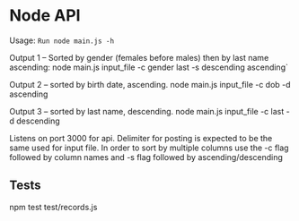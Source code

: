 Node API
=======================
Usage: `Run node main.js -h`

Output 1 – Sorted by gender (females before males) then by last name ascending:
node main.js input_file -c gender last -s descending ascending`

Output 2 – sorted by birth date, ascending.
node main.js input_file -c dob -d ascending

Output 3 – sorted by last name, descending.
node main.js input_file -c last -d descending


Listens on port 3000 for api.
Delimiter for posting is expected to be the same used for input file.
In order to sort by multiple columns use the -c flag followed by column names and -s flag followed by ascending/descending

Tests
-----
npm test test/records.js
